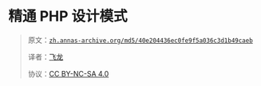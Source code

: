 # 精通 PHP 设计模式

> 原文：[`zh.annas-archive.org/md5/40e204436ec0fe9f5a036c3d1b49caeb`](https://zh.annas-archive.org/md5/40e204436ec0fe9f5a036c3d1b49caeb)
> 
> 译者：[飞龙](https://github.com/wizardforcel)
> 
> 协议：[CC BY-NC-SA 4.0](http://creativecommons.org/licenses/by-nc-sa/4.0/)